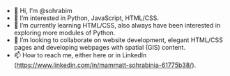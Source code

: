 - 👋 Hi, I’m @sohrabim
- 👀 I’m interested in Python, JavaScript, HTML/CSS.
- 🌱 I’m currently learning HTML/CSS, also always have been interested in exploring more modules of Python.
- 💞️ I’m looking to collaborate on website development, elegant HTML/CSS pages and developing webpages with spatial (GIS) content.
- 📫 How to reach me, either here or in LinkedIn (https://www.linkedin.com/in/mammatt-sohrabinia-61775b38/).

<!---
sohrabim/sohrabim is a ✨ special ✨ repository because its `README.md` (this file) appears on your GitHub profile.
You can click the Preview link to take a look at your changes.
--->
